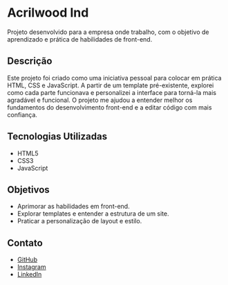 # Acrilwood Ind

Projeto desenvolvido para a empresa onde trabalho, com o objetivo de aprendizado e prática de habilidades de front-end.

## Descrição

Este projeto foi criado como uma iniciativa pessoal para colocar em prática HTML, CSS e JavaScript. A partir de um template pré-existente, explorei como cada parte funcionava e personalizei a interface para torná-la mais agradável e funcional. O projeto me ajudou a entender melhor os fundamentos do desenvolvimento front-end e a editar código com mais confiança.

## Tecnologias Utilizadas
- HTML5
- CSS3
- JavaScript

## Objetivos
- Aprimorar as habilidades em front-end.
- Explorar templates e entender a estrutura de um site.
- Praticar a personalização de layout e estilo.

## Contato
- [GitHub](https://github.com/raphaelsantos141)
- [Instagram](https://www.instagram.com/raphael.adesign/?igsh=dmN6OGEzY3h6OG00)
- [LinkedIn](https://www.linkedin.com/in/raphaelsantos141)
